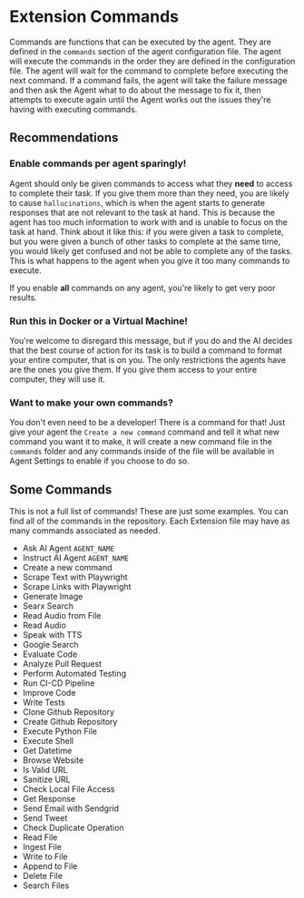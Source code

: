 # Extension Commands
Commands are functions that can be executed by the agent. They are defined in the `commands` section of the agent configuration file. The agent will execute the commands in the order they are defined in the configuration file. The agent will wait for the command to complete before executing the next command. If a command fails, the agent will take the failure message and then ask the Agent what to do about the message to fix it, then attempts to execute again until the Agent works out the issues they're having with executing commands.

## Recommendations
### Enable commands per agent sparingly!
Agent should only be given commands to access what they **need** to access to complete their task.  If you give them more than they need, you are likely to cause `hallucinations`, which is when the agent starts to generate responses that are not relevant to the task at hand.  This is because the agent has too much information to work with and is unable to focus on the task at hand.  Think about it like this: if you were given a task to complete, but you were given a bunch of other tasks to complete at the same time, you would likely get confused and not be able to complete any of the tasks.  This is what happens to the agent when you give it too many commands to execute.

If you enable **all** commands on any agent, you're likely to get very poor results.

### Run this in Docker or a Virtual Machine!
You're welcome to disregard this message, but if you do and the AI decides that the best course of action for its task is to build a command to format your entire computer, that is on you. The only restrictions the agents have are the ones you give them. If you give them access to your entire computer, they will use it.

### Want to make your own commands?
You don't even need to be a developer! There is a command for that! Just give your agent the `Create a new command` command and tell it what new command you want it to make, it will create a new command file in the `commands` folder and any commands inside of the file will be available in Agent Settings to enable if you choose to do so.

## Some Commands
This is not a full list of commands! These are just some examples. You can find all of the commands in the repository.  Each Extension file may have as many commands associated as needed.

- Ask AI Agent `AGENT_NAME`
- Instruct AI Agent `AGENT_NAME`
- Create a new command
- Scrape Text with Playwright
- Scrape Links with Playwright
- Generate Image
- Searx Search
- Read Audio from File
- Read Audio
- Speak with TTS
- Google Search
- Evaluate Code
- Analyze Pull Request
- Perform Automated Testing
- Run CI-CD Pipeline
- Improve Code
- Write Tests
- Clone Github Repository
- Create Github Repository
- Execute Python File
- Execute Shell
- Get Datetime
- Browse Website
- Is Valid URL
- Sanitize URL
- Check Local File Access
- Get Response
- Send Email with Sendgrid
- Send Tweet
- Check Duplicate Operation
- Read File
- Ingest File
- Write to File
- Append to File
- Delete File
- Search Files